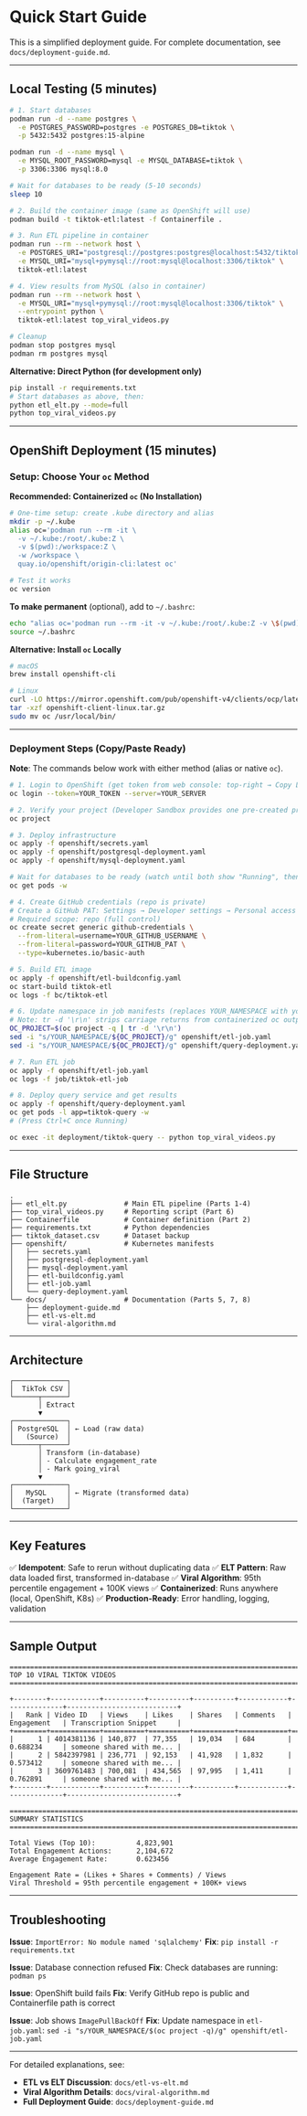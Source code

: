 # Quick Start Guide

This is a simplified deployment guide. For complete documentation, see `docs/deployment-guide.md`.

---

## Local Testing (5 minutes)

```bash
# 1. Start databases
podman run -d --name postgres \
  -e POSTGRES_PASSWORD=postgres -e POSTGRES_DB=tiktok \
  -p 5432:5432 postgres:15-alpine

podman run -d --name mysql \
  -e MYSQL_ROOT_PASSWORD=mysql -e MYSQL_DATABASE=tiktok \
  -p 3306:3306 mysql:8.0

# Wait for databases to be ready (5-10 seconds)
sleep 10

# 2. Build the container image (same as OpenShift will use)
podman build -t tiktok-etl:latest -f Containerfile .

# 3. Run ETL pipeline in container
podman run --rm --network host \
  -e POSTGRES_URI="postgresql://postgres:postgres@localhost:5432/tiktok" \
  -e MYSQL_URI="mysql+pymysql://root:mysql@localhost:3306/tiktok" \
  tiktok-etl:latest

# 4. View results from MySQL (also in container)
podman run --rm --network host \
  -e MYSQL_URI="mysql+pymysql://root:mysql@localhost:3306/tiktok" \
  --entrypoint python \
  tiktok-etl:latest top_viral_videos.py

# Cleanup
podman stop postgres mysql
podman rm postgres mysql
```

**Alternative: Direct Python (for development only)**
```bash
pip install -r requirements.txt
# Start databases as above, then:
python etl_elt.py --mode=full
python top_viral_videos.py
```

---

## OpenShift Deployment (15 minutes)

### Setup: Choose Your `oc` Method

**Recommended: Containerized `oc` (No Installation)**

```bash
# One-time setup: create .kube directory and alias
mkdir -p ~/.kube
alias oc='podman run --rm -it \
  -v ~/.kube:/root/.kube:Z \
  -v $(pwd):/workspace:Z \
  -w /workspace \
  quay.io/openshift/origin-cli:latest oc'

# Test it works
oc version
```

**To make permanent** (optional), add to `~/.bashrc`:
```bash
echo "alias oc='podman run --rm -it -v ~/.kube:/root/.kube:Z -v \$(pwd):/workspace:Z -w /workspace quay.io/openshift/origin-cli:latest oc'" >> ~/.bashrc
source ~/.bashrc
```

**Alternative: Install `oc` Locally**
```bash
# macOS
brew install openshift-cli

# Linux
curl -LO https://mirror.openshift.com/pub/openshift-v4/clients/ocp/latest/openshift-client-linux.tar.gz
tar -xzf openshift-client-linux.tar.gz
sudo mv oc /usr/local/bin/
```

---

### Deployment Steps (Copy/Paste Ready)

**Note**: The commands below work with either method (alias or native `oc`).

```bash
# 1. Login to OpenShift (get token from web console: top-right → Copy Login Command)
oc login --token=YOUR_TOKEN --server=YOUR_SERVER

# 2. Verify your project (Developer Sandbox provides one pre-created project)
oc project

# 3. Deploy infrastructure
oc apply -f openshift/secrets.yaml
oc apply -f openshift/postgresql-deployment.yaml
oc apply -f openshift/mysql-deployment.yaml

# Wait for databases to be ready (watch until both show "Running", then Ctrl+C)
oc get pods -w

# 4. Create GitHub credentials (repo is private)
# Create a GitHub PAT: Settings → Developer settings → Personal access tokens → Tokens (classic)
# Required scope: repo (full control)
oc create secret generic github-credentials \
  --from-literal=username=YOUR_GITHUB_USERNAME \
  --from-literal=password=YOUR_GITHUB_PAT \
  --type=kubernetes.io/basic-auth

# 5. Build ETL image
oc apply -f openshift/etl-buildconfig.yaml
oc start-build tiktok-etl
oc logs -f bc/tiktok-etl

# 6. Update namespace in job manifests (replaces YOUR_NAMESPACE with your actual project)
# Note: tr -d '\r\n' strips carriage returns from containerized oc output
OC_PROJECT=$(oc project -q | tr -d '\r\n')
sed -i "s/YOUR_NAMESPACE/${OC_PROJECT}/g" openshift/etl-job.yaml
sed -i "s/YOUR_NAMESPACE/${OC_PROJECT}/g" openshift/query-deployment.yaml

# 7. Run ETL job
oc apply -f openshift/etl-job.yaml
oc logs -f job/tiktok-etl-job

# 8. Deploy query service and get results
oc apply -f openshift/query-deployment.yaml
oc get pods -l app=tiktok-query -w
# (Press Ctrl+C once Running)

oc exec -it deployment/tiktok-query -- python top_viral_videos.py
```

---

## File Structure

```
.
├── etl_elt.py              # Main ETL pipeline (Parts 1-4)
├── top_viral_videos.py     # Reporting script (Part 6)
├── Containerfile           # Container definition (Part 2)
├── requirements.txt        # Python dependencies
├── tiktok_dataset.csv      # Dataset backup
├── openshift/              # Kubernetes manifests
│   ├── secrets.yaml
│   ├── postgresql-deployment.yaml
│   ├── mysql-deployment.yaml
│   ├── etl-buildconfig.yaml
│   ├── etl-job.yaml
│   └── query-deployment.yaml
└── docs/                   # Documentation (Parts 5, 7, 8)
    ├── deployment-guide.md
    ├── etl-vs-elt.md
    └── viral-algorithm.md
```

---

## Architecture

```
┌─────────────┐
│  TikTok CSV │
└──────┬──────┘
       │ Extract
       ▼
┌─────────────┐
│ PostgreSQL  │ ← Load (raw data)
│   (Source)  │
└──────┬──────┘
       │ Transform (in-database)
       │ - Calculate engagement_rate
       │ - Mark going_viral
       ▼
┌─────────────┐
│   MySQL     │ ← Migrate (transformed data)
│  (Target)   │
└─────────────┘
```

---

## Key Features

✅ **Idempotent**: Safe to rerun without duplicating data
✅ **ELT Pattern**: Raw data loaded first, transformed in-database
✅ **Viral Algorithm**: 95th percentile engagement + 100K views
✅ **Containerized**: Runs anywhere (local, OpenShift, K8s)
✅ **Production-Ready**: Error handling, logging, validation

---

## Sample Output

```
====================================================================================================
TOP 10 VIRAL TIKTOK VIDEOS
====================================================================================================

+--------+------------+----------+----------+----------+------------+--------------+---------------------------+
|   Rank | Video ID   | Views    | Likes    | Shares   | Comments   | Engagement   | Transcription Snippet     |
+========+============+==========+==========+==========+============+==============+===========================+
|      1 | 4014381136 | 140,877  | 77,355   | 19,034   | 684        | 0.688234     | someone shared with me... |
|      2 | 5842397981 | 236,771  | 92,153   | 41,928   | 1,832      | 0.573412     | someone shared with me... |
|      3 | 3609761483 | 700,081  | 434,565  | 97,995   | 1,411      | 0.762891     | someone shared with me... |
+--------+------------+----------+----------+----------+------------+--------------+---------------------------+

====================================================================================================
SUMMARY STATISTICS
====================================================================================================

Total Views (Top 10):          4,823,901
Total Engagement Actions:      2,104,672
Average Engagement Rate:       0.623456

Engagement Rate = (Likes + Shares + Comments) / Views
Viral Threshold = 95th percentile engagement + 100K+ views
```

---

## Troubleshooting

**Issue**: `ImportError: No module named 'sqlalchemy'`
**Fix**: `pip install -r requirements.txt`

**Issue**: Database connection refused
**Fix**: Check databases are running: `podman ps`

**Issue**: OpenShift build fails
**Fix**: Verify GitHub repo is public and Containerfile path is correct

**Issue**: Job shows `ImagePullBackOff`
**Fix**: Update namespace in `etl-job.yaml`: `sed -i "s/YOUR_NAMESPACE/$(oc project -q)/g" openshift/etl-job.yaml`

---

For detailed explanations, see:
- **ETL vs ELT Discussion**: `docs/etl-vs-elt.md`
- **Viral Algorithm Details**: `docs/viral-algorithm.md`
- **Full Deployment Guide**: `docs/deployment-guide.md`
